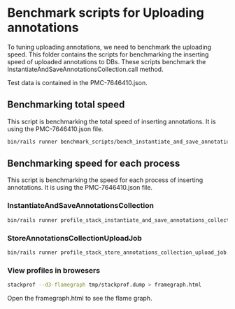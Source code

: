 # Benchmark scripts for Uploading annotations

To tuning uploading annotations, we need to benchmark the uploading speed.
This folder contains the scripts for benchmarking the inserting speed of uploaded annotations to DBs.
These scripts benchmark the InstantiateAndSaveAnnotationsCollection.call method.

Test data is contained in the PMC-7646410.json.

## Benchmarking total speed

This script is benchmarking the total speed of inserting annotations.
It is using the PMC-7646410.json file.

```bash
bin/rails runner benchmark_scripts/bench_instantiate_and_save_annotations_collection.rb benchmark_scripts/PMC-7646410.json
```

## Benchmarking speed for each process

This script is benchmarking the speed for each process of inserting annotations. 
It is using the PMC-7646410.json file.

### InstantiateAndSaveAnnotationsCollection


```bash
bin/rails runner profile_stack_instantiate_and_save_annotations_collection.rb
```

### StoreAnnotationsCollectionUploadJob


```bash
bin/rails runner profile_stack_store_annotations_collection_upload_job.rb
```


### View profiles in browesers

```bash
stackprof --d3-flamegraph tmp/stackprof.dump > framegraph.html
```

Open the framegraph.html to see the flame graph.
